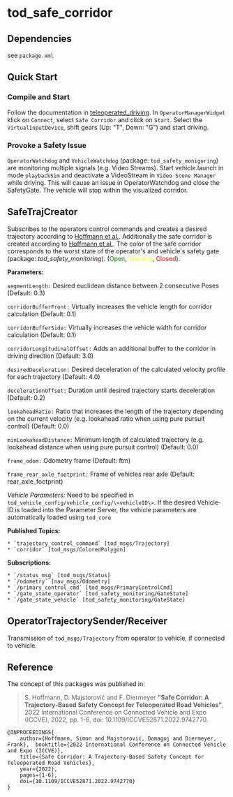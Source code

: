 # tod_safe_corridor

## Dependencies

see `package.xml`

## Quick Start

### Compile and Start

Follow the documentation in [teleoperated_driving](https://github.com/TUMFTM/teleoperated_driving). In `OperatorManagerWidget` klick on `Connect`, select `Safe Corridor` and click on `Start`. Select the `VirtualInputDevice`, shift gears (Up: "T", Down: "G") and start driving.

### Provoke a Safety Issue

`OperatorWatchdog` and `VehicleWatchdog` (package: `tod_safety_monigoring`) are monitoring multiple signals (e.g. Video Streams). Start vehicle.launch in mode `playbackSim` and deactivate a VideoStream in `Video Scene Manager` while driving. This will cause an issue in OperatorWatchdog and close the SafetyGate. The vehicle will stop within the visualized corridor.

## SafeTrajCreator

Subscribes to the operators control commands and creates a desired trajectory according to [Hoffmann et al.](#reference). Additionally the safe corridor is created according to [Hoffmann et al.](#reference). The color of the safe corridor corresponds to the worst state of the operator's and vehicle's safety gate (package: *tod_safety_monitoring*). (<span style="color:green">Open</span>, <span style="color:yellow">Warning</span>, <span style="color:red">Closed</span>).

**Parameters:**

`segmentLength:` Desired euclidean distance between 2 consecutive Poses (Default: 0.3)

`corridorBufferFront:` Virtually increases the vehicle length for corridor calculation (Default: 0.1)

`corridorBufferSide:` Virtually increases the vehicle width for corridor calculation (Default: 0.1)

`corridorLongitudinalOffset:` Adds an additional buffer to the corridor in driving direction (Default: 3.0)

`desiredDeceleration:` Desired deceleration of the calculated velocity profile for each trajectory (Default: 4.0)

`decelerationOffset:`  Duration until desired trajectory starts deceleration (Default: 0.2)

`lookaheadRatio:` Ratio that increases the length of the trajectory depending on the current velocity (e.g. lookahead ratio when using pure pursuit control) (Default: 0.0)

`minLookaheadDistance:` Minimum length of calculated trajectory (e.g. lookahead distance when using pure pursuit control) (Default: 0.0)

`frame_odom:` Odometry frame (Default: ftm)

`frame_rear_axle_footprint:` Frame of vehicles rear axle (Default: rear_axle_footprint)

*Vehicle Parameters:* Need to be specified in `tod_vehicle_config/vehicle_config/\<vehicleID\>`. If the desired Vehicle-ID is loaded into the Parameter Server, the vehicle parameters are automatically loaded using `tod_core`

**Published Topics:**

    * `trajectory_control_command` [tod_msgs/Trajectory]
    * `corridor` [tod_msgs/ColoredPolygon]

**Subscriptions:**

    * `/status_msg` [tod_msgs/Status]
    * `/odometry` [nav_msgs/Odometry]
    * `/primary_control_cmd` [tod_msgs/PrimaryControlCmd]
    * `/gate_state_operator` [tod_safety_monitoring/GateState]
    * `/gate_state_vehicle` [tod_safety_monitoring/GateState]

## OperatorTrajectorySender/Receiver

Transmission of `tod_msgs/Trajectory` from operator to vehicle, if connected to vehicle.

## Reference

The concept of this packages was published in:

> S. Hoffmann, D. Majstorović and F. Diermeyer
> **"Safe Corridor: A Trajectory-Based Safety Concept for Teleoperated Road Vehicles"**, 
> 2022 International Conference on Connected Vehicle and Expo (ICCVE), 2022, pp. 1-6, doi: 10.1109/ICCVE52871.2022.9742770.

    @INPROCEEDINGS{
        author={Hoffmann, Simon and Majstorović, Domagoj and Diermeyer, Frank},  booktitle={2022 International Conference on Connected Vehicle and Expo (ICCVE)}, 
        title={Safe Corridor: A Trajectory-Based Safety Concept for Teleoperated Road Vehicles}, 
        year={2022},
        pages={1-6},
        doi={10.1109/ICCVE52871.2022.9742770}
    }
